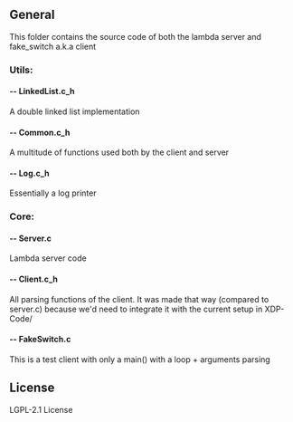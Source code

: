 ## General

This folder contains the source code of both the lambda server and fake_switch a.k.a client 

### Utils:
#### -- LinkedList.c_h
A double linked list implementation 

#### -- Common.c_h
A multitude of functions used both by the client and server 

#### -- Log.c_h
Essentially a log printer 

### Core:
#### -- Server.c
Lambda server code


#### -- Client.c_h
All parsing functions of the client. It was made that way (compared to server.c) because we'd need to 
integrate it with the current setup in XDP-Code/


#### -- FakeSwitch.c

This is a test client with only a main() with a loop + arguments parsing 
## License

LGPL-2.1 License 

[//]: # 
